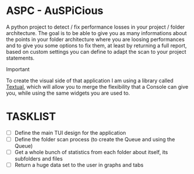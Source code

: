 # ASPC - AuSPiCious

A python project to detect / fix performance losses in your project / folder architecture.
The goal is to be able to give you as many informations about the points in your
folder architecture where you are loosing performances and to give you some options
to fix them, at least by returning a full report, based on custom settings you can define
to adapt the scan to your project statements.


> [!IMPORTANT]
> To create the visual side of that application I am using a library
called [Textual](https://textual.textualize.io/), which will allow you to merge the flexibility that a Console can
give you, while using the same widgets you are used to.


# TASKLIST
- [ ] Define the main TUI design for the application
- [ ] Define the folder scan process (to create the Queue and using the Queue)
- [ ] Get a whole bunch of statistics from each folder about itself, its subfolders and files
- [ ] Return a huge data set to the user in graphs and tabs

